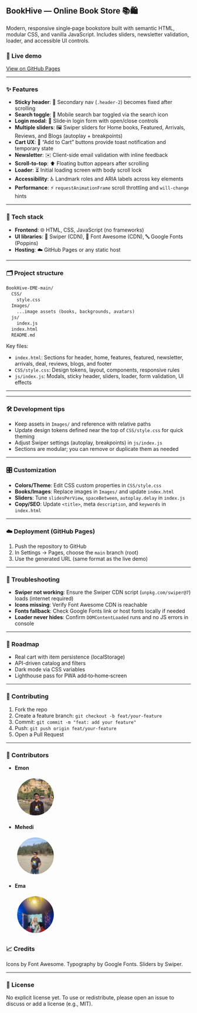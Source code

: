 ## BookHive — Online Book Store 📚🛍️

Modern, responsive single‑page bookstore built with semantic HTML, modular CSS, and vanilla JavaScript. Includes sliders, newsletter validation, loader, and accessible UI controls.

### 🔗 Live demo
[View on GitHub Pages](https://emon239.github.io/BookHive-EME/)

---

### ✨ Features
- **Sticky header**: 📌 Secondary nav (`.header-2`) becomes fixed after scrolling
- **Search toggle**: 🔎 Mobile search bar toggled via the search icon
- **Login modal**: 👤 Slide‑in login form with open/close controls
- **Multiple sliders**: 🖼️ Swiper sliders for Home books, Featured, Arrivals, Reviews, and Blogs (autoplay + breakpoints)
- **Cart UX**: 🛒 “Add to Cart” buttons provide toast notification and temporary state
- **Newsletter**: ✉️ Client-side email validation with inline feedback
- **Scroll‑to‑top**: ⬆️ Floating button appears after scrolling
- **Loader**: ⏳ Initial loading screen with body scroll lock
- **Accessibility**: ♿ Landmark roles and ARIA labels across key elements
- **Performance**: ⚡ `requestAnimationFrame` scroll throttling and `will-change` hints

----

### 🧰 Tech stack
- **Frontend**: 🌐 HTML, CSS, JavaScript (no frameworks)
- **UI libraries**: 🎯 Swiper (CDN), 🎨 Font Awesome (CDN), 🔤 Google Fonts (Poppins)
- **Hosting**: ☁️ GitHub Pages or any static host

---

### 🗂️ Project structure
```
BookHive-EME-main/
  CSS/
    style.css
  Images/
    ...image assets (books, backgrounds, avatars)
  js/
    index.js
  index.html
  README.md
```

Key files:
- `index.html`: Sections for header, home, features, featured, newsletter, arrivals, deal, reviews, blogs, and footer
- `CSS/style.css`: Design tokens, layout, components, responsive rules
- `js/index.js`: Modals, sticky header, sliders, loader, form validation, UI effects

---

---

### 🛠️ Development tips
- Keep assets in `Images/` and reference with relative paths
- Update design tokens defined near the top of `CSS/style.css` for quick theming
- Adjust Swiper settings (autoplay, breakpoints) in `js/index.js`
- Sections are modular; you can remove or duplicate them as needed

---

### 🎛️ Customization
- **Colors/Theme**: Edit CSS custom properties in `CSS/style.css`
- **Books/Images**: Replace images in `Images/` and update `index.html`
- **Sliders**: Tune `slidesPerView`, `spaceBetween`, `autoplay.delay` in `index.js`
- **Copy/SEO**: Update `<title>`, meta `description`, and `keywords` in `index.html`

---

### ☁️ Deployment (GitHub Pages)
1. Push the repository to GitHub
2. In Settings → Pages, choose the `main` branch (root)
3. Use the generated URL (same format as the live demo)

---

### 🐞 Troubleshooting
- **Swiper not working**: Ensure the Swiper CDN script (`unpkg.com/swiper@7`) loads (internet required)
- **Icons missing**: Verify Font Awesome CDN is reachable
- **Fonts fallback**: Check Google Fonts link or host fonts locally if needed
- **Loader never hides**: Confirm `DOMContentLoaded` runs and no JS errors in console

---

### 🧭 Roadmap
- Real cart with item persistence (localStorage)
- API-driven catalog and filters
- Dark mode via CSS variables
- Lighthouse pass for PWA add‑to‑home‑screen

---

### 🤝 Contributing
1. Fork the repo
2. Create a feature branch: `git checkout -b feat/your-feature`
3. Commit: `git commit -m "feat: add your feature"`
4. Push: `git push origin feat/your-feature`
5. Open a Pull Request

---

### 👥 Contributors
- **Emon**
  
  <img src="Images/pic1.jpg" alt="Emon" width="100" style="border-radius:50%; margin:6px;"/>

- **Mehedi**
  
  <img src="Images/pic3.jpg" alt="Mehedi" width="100" style="border-radius:50%; margin:6px;"/>

- **Ema**
  
  <img src="Images/pic2.jpg" alt="Ema" width="100" style="border-radius:50%; margin:6px;"/>

### 📈 Credits
Icons by Font Awesome. Typography by Google Fonts. Sliders by Swiper.

---

### 📄 License
No explicit license yet. To use or redistribute, please open an issue to discuss or add a license (e.g., MIT).
